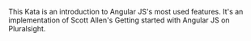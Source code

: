 This Kata is an introduction to Angular JS's most used features. 
It's an implementation of Scott Allen's Getting started with Angular JS on Pluralsight.